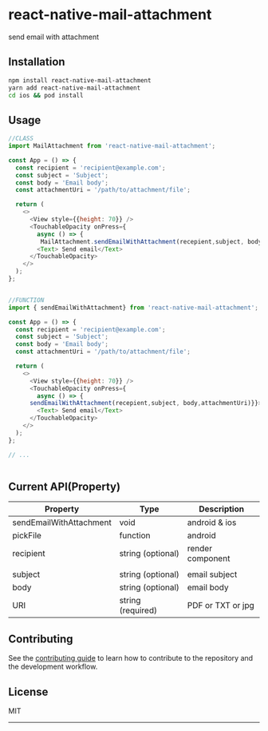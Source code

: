 # react-native-mail-attachment

send email with attachment

## Installation

```sh
npm install react-native-mail-attachment
yarn add react-native-mail-attachment
cd ios && pod install
```

## Usage

```js
//CLASS 
import MailAttachment from 'react-native-mail-attachment';

const App = () => {
  const recipient = 'recipient@example.com';
  const subject = 'Subject';
  const body = 'Email body';
  const attachmentUri = '/path/to/attachment/file';

  return (
    <>
      <View style={{height: 70}} />
      <TouchableOpacity onPress={
        async () => { 
         MailAttachment.sendEmailWithAttachment(recepient,subject, body,attachmentUri)}}>
        <Text> Send email</Text>
      </TouchableOpacity>
    </>
  );
};


//FUNCTION 
import { sendEmailWithAttachment} from 'react-native-mail-attachment';

const App = () => {
  const recipient = 'recipient@example.com';
  const subject = 'Subject';
  const body = 'Email body';
  const attachmentUri = '/path/to/attachment/file';

  return (
    <>
      <View style={{height: 70}} />
      <TouchableOpacity onPress={
        async () => { 
      sendEmailWithAttachment(recepient,subject, body,attachmentUri)}}>
        <Text> Send email</Text>
      </TouchableOpacity>
    </>
  );
};

// ...



```


## Current API(Property)

| Property    | Type                     | Description                 |       
| ----------- | ------------------------ | --------------------------|
| sendEmailWithAttachment  | void            |   android & ios
| pickFile  | function            | android  |
| recipient  | string  (optional)              | render component                 |
|            |
|subject        | string (optional) |email subject
|body        | string (optional) | email body
|URI        | string (required) |PDF or TXT or jpg
               


## Contributing

See the [contributing guide](CONTRIBUTING.md) to learn how to contribute to the repository and the development workflow.

## License

MIT

---

